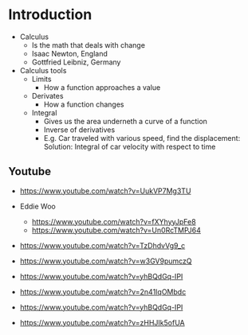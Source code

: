 # Introduction
- Calculus
    - Is the math that deals with change
    - Isaac Newton, England
    - Gottfried Leibniz, Germany 
- Calculus tools
    - Limits
        - How a function approaches a value
    - Derivates
        - How a function changes
    - Integral
        - Gives us the area underneth a curve of a function
        - Inverse of derivatives
        - E.g. Car traveled with various speed, find the displacement: Solution: Integral of car velocity with respect to time


## Youtube
- https://www.youtube.com/watch?v=UukVP7Mg3TU
- Eddie Woo
    - https://www.youtube.com/watch?v=fXYhyyJpFe8
    - https://www.youtube.com/watch?v=Un0RcTMPJ64

- https://www.youtube.com/watch?v=TzDhdvVg9_c
- https://www.youtube.com/watch?v=w3GV9pumczQ
- https://www.youtube.com/watch?v=yhBQdGq-IPI
- https://www.youtube.com/watch?v=2n41IqOMbdc

- https://www.youtube.com/watch?v=yhBQdGq-IPI
- https://www.youtube.com/watch?v=zHHJIk5ofUA
